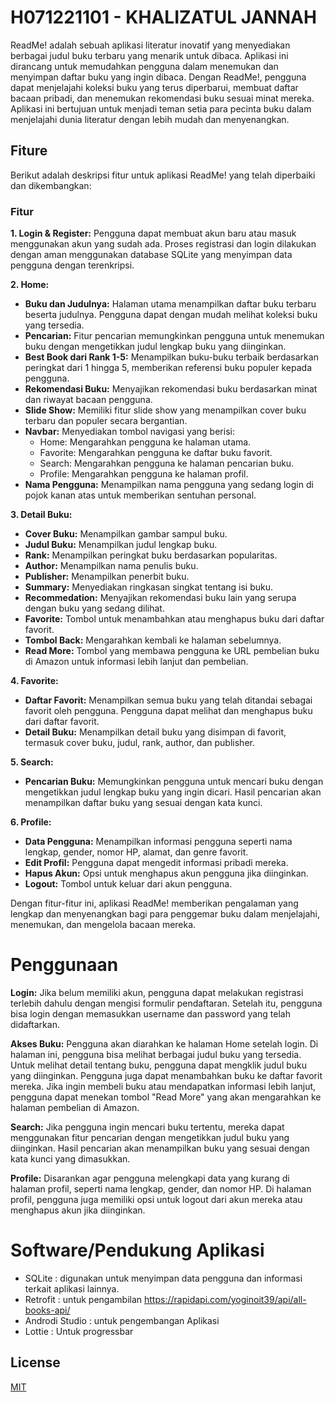 # H071221101 - KHALIZATUL JANNAH

ReadMe! adalah sebuah aplikasi literatur inovatif yang menyediakan berbagai judul buku terbaru yang menarik untuk dibaca. Aplikasi ini dirancang untuk memudahkan pengguna dalam menemukan dan menyimpan daftar buku yang ingin dibaca. Dengan ReadMe!, pengguna dapat menjelajahi koleksi buku yang terus diperbarui, membuat daftar bacaan pribadi, dan menemukan rekomendasi buku sesuai minat mereka. Aplikasi ini bertujuan untuk menjadi teman setia para pecinta buku dalam menjelajahi dunia literatur dengan lebih mudah dan menyenangkan.

## Fiture

Berikut adalah deskripsi fitur untuk aplikasi ReadMe! yang telah diperbaiki dan dikembangkan:

### Fitur

**1. Login & Register:**
Pengguna dapat membuat akun baru atau masuk menggunakan akun yang sudah ada. Proses registrasi dan login dilakukan dengan aman menggunakan database SQLite yang menyimpan data pengguna dengan terenkripsi.

**2. Home:**
- **Buku dan Judulnya:** Halaman utama menampilkan daftar buku terbaru beserta judulnya. Pengguna dapat dengan mudah melihat koleksi buku yang tersedia.
- **Pencarian:** Fitur pencarian memungkinkan pengguna untuk menemukan buku dengan mengetikkan judul lengkap buku yang diinginkan.
- **Best Book dari Rank 1-5:** Menampilkan buku-buku terbaik berdasarkan peringkat dari 1 hingga 5, memberikan referensi buku populer kepada pengguna.
- **Rekomendasi Buku:** Menyajikan rekomendasi buku berdasarkan minat dan riwayat bacaan pengguna.
- **Slide Show:** Memiliki fitur slide show yang menampilkan cover buku terbaru dan populer secara bergantian.
- **Navbar:** Menyediakan tombol navigasi yang berisi:
  - Home: Mengarahkan pengguna ke halaman utama.
  - Favorite: Mengarahkan pengguna ke daftar buku favorit.
  - Search: Mengarahkan pengguna ke halaman pencarian buku.
  - Profile: Mengarahkan pengguna ke halaman profil.
- **Nama Pengguna:** Menampilkan nama pengguna yang sedang login di pojok kanan atas untuk memberikan sentuhan personal.

**3. Detail Buku:**
- **Cover Buku:** Menampilkan gambar sampul buku.
- **Judul Buku:** Menampilkan judul lengkap buku.
- **Rank:** Menampilkan peringkat buku berdasarkan popularitas.
- **Author:** Menampilkan nama penulis buku.
- **Publisher:** Menampilkan penerbit buku.
- **Summary:** Menyediakan ringkasan singkat tentang isi buku.
- **Recommedation:** Menyajikan rekomendasi buku lain yang serupa dengan buku yang sedang dilihat.
- **Favorite:** Tombol untuk menambahkan atau menghapus buku dari daftar favorit.
- **Tombol Back:** Mengarahkan kembali ke halaman sebelumnya.
- **Read More:** Tombol yang membawa pengguna ke URL pembelian buku di Amazon untuk informasi lebih lanjut dan pembelian.

**4. Favorite:**
- **Daftar Favorit:** Menampilkan semua buku yang telah ditandai sebagai favorit oleh pengguna. Pengguna dapat melihat dan menghapus buku dari daftar favorit.
- **Detail Buku:** Menampilkan detail buku yang disimpan di favorit, termasuk cover buku, judul, rank, author, dan publisher.

**5. Search:**
- **Pencarian Buku:** Memungkinkan pengguna untuk mencari buku dengan mengetikkan judul lengkap buku yang ingin dicari. Hasil pencarian akan menampilkan daftar buku yang sesuai dengan kata kunci.

**6. Profile:**
- **Data Pengguna:** Menampilkan informasi pengguna seperti nama lengkap, gender, nomor HP, alamat, dan genre favorit.
- **Edit Profil:** Pengguna dapat mengedit informasi pribadi mereka.
- **Hapus Akun:** Opsi untuk menghapus akun pengguna jika diinginkan.
- **Logout:** Tombol untuk keluar dari akun pengguna.

Dengan fitur-fitur ini, aplikasi ReadMe! memberikan pengalaman yang lengkap dan menyenangkan bagi para penggemar buku dalam menjelajahi, menemukan, dan mengelola bacaan mereka.

# Penggunaan

**Login:**
Jika belum memiliki akun, pengguna dapat melakukan registrasi terlebih dahulu dengan mengisi formulir pendaftaran. Setelah itu, pengguna bisa login dengan memasukkan username dan password yang telah didaftarkan.

**Akses Buku:**
Pengguna akan diarahkan ke halaman Home setelah login. Di halaman ini, pengguna bisa melihat berbagai judul buku yang tersedia. Untuk melihat detail tentang buku, pengguna dapat mengklik judul buku yang diinginkan. Pengguna juga dapat menambahkan buku ke daftar favorit mereka. Jika ingin membeli buku atau mendapatkan informasi lebih lanjut, pengguna dapat menekan tombol "Read More" yang akan mengarahkan ke halaman pembelian di Amazon.

**Search:**
Jika pengguna ingin mencari buku tertentu, mereka dapat menggunakan fitur pencarian dengan mengetikkan judul buku yang diinginkan. Hasil pencarian akan menampilkan buku yang sesuai dengan kata kunci yang dimasukkan.

**Profile:**
Disarankan agar pengguna melengkapi data yang kurang di halaman profil, seperti nama lengkap, gender, dan nomor HP. Di halaman profil, pengguna juga memiliki opsi untuk logout dari akun mereka atau menghapus akun jika diinginkan.


# Software/Pendukung Aplikasi

* SQLite : digunakan untuk menyimpan data pengguna dan informasi terkait aplikasi lainnya.
* Retrofit : untuk pengambilan https://rapidapi.com/yoginoit39/api/all-books-api/
* Androdi Studio : untuk pengembangan Aplikasi
* Lottie : Untuk progressbar

## License

[MIT](https://choosealicense.com/licenses/mit/)
